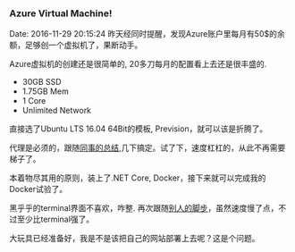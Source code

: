<!--
title: Azure Virtual Machine!
date: 2016-11-29 20:15:24
tags: 
- Azure
- Ubuntu
- Shadowsocks
-->
### Azure Virtual Machine!
Date: 2016-11-29 20:15:24
昨天经同时提醒，发现Azure账户里每月有50$的余额，足够创一个虚拟机了，果断动手。

Azure虚拟机的创建还是很简单的, 20多刀每月的配置看上去还是很丰盛的.
- 30GB SSD
- 1.75GB Mem
- 1 Core
- Unlimited Network 

直接选了Ubuntu LTS 16.04 64Bit的模板, Prevision，就可以该是折腾了。

代理是必须的，跟随[同事的总结]( http://fresky.github.io/2015/12/19/setup-shadowsocks-on-azure/),几下搞定。试了下，速度杠杠的，从此不再需要梯子了。

本着物尽其用的原则，装上了.NET Core, Docker，接下来就可以完成我的Docker试验了。

黑乎乎的terminal界面不喜欢，咋整. 再次跟随[别人的脚步](https://www.linode.com/docs/applications/remote-desktop/install-vnc-on-ubuntu-16-04/)，虽然速度慢了点，不过至少比terminal强了。

大玩具已经准备好，我是不是该把自己的网站部署上去呢？这是个问题。
<!-- more -->
